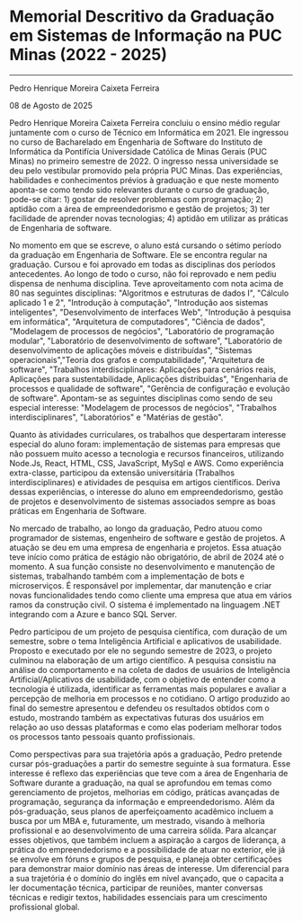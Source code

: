 # Memorial Descritivo da Graduação em Sistemas de Informação na PUC Minas (2022 - 2025)
--------------------------------------
Pedro Henrique Moreira Caixeta Ferreira

08 de Agosto de 2025

Pedro Henrique Moreira Caixeta Ferreira concluiu o ensino médio regular juntamente com o curso de Técnico em Informática em 2021. Ele ingressou no curso de Bacharelado em Engenharia de Software do Instituto de Informática da Pontifícia Universidade Católica de Minas Gerais (PUC Minas) no primeiro semestre de 2022. O ingresso nessa universidade se deu pelo vestibular promovido pela própria PUC Minas. Das experiências, habilidades e conhecimentos prévios à graduação e que neste momento aponta-se como tendo sido relevantes durante o curso de graduação, pode-se citar: 1) gostar de resolver problemas com programação; 2) aptidão com a área de empreendedorismo e gestão de projetos; 3) ter facilidade de aprender novas tecnologias; 4) aptidão em utilizar as práticas de Engenharia de software.

No momento em que se escreve, o aluno está cursando o sétimo período da graduação em Engenharia de Software. Ele se encontra regular na graduação. Cursou e foi aprovado em todas as disciplinas dos períodos antecedentes. Ao longo de todo o curso, não foi reprovado e nem pediu dispensa de nenhuma disciplina. Teve aproveitamento com nota acima de 80 nas seguintes disciplinas: "Algoritmos e estruturas de dados I", "Cálculo aplicado 1 e 2", "Introdução à computação", "Introdução aos sistemas inteligentes", "Desenvolvimento de interfaces Web", "Introdução à pesquisa em informática", "Arquitetura de computadores", "Ciência de dados", "Modelagem de processos de negócios", "Laboratório de programação modular", "Laboratório de desenvolvimento de software", "Laboratório de desenvolvimento de aplicações móveis e distribuídas", "Sistemas operacionais","Teoria dos grafos e computabilidade", "Arquitetura de software", "Trabalhos interdisciplinares: Aplicações para cenários reais, Aplicações para sustentabilidade, Aplicações distribuídas", "Engenharia de processos e qualidade de software", "Gerência de configuração e evolução de software". Apontam-se as seguintes disciplinas como sendo de seu especial interesse: "Modelagem de processos de negócios", "Trabalhos interdisciplinares", "Laboratórios" e "Matérias de gestão".

Quanto às atividades curriculares, os trabalhos que despertaram interesse especial do aluno foram: implementação de sistemas para empresas que não possuem muito acesso a tecnologia e recursos financeiros, utilizando Node.Js, React, HTML, CSS, JavaScript, MySql e AWS. Como experiência extra-classe, participou da extensão universitária (Trabalhos interdisciplinares) e atividades de pesquisa em artigos científicos. Deriva dessas experiências, o interesse do aluno em empreendedorismo, gestão de projetos e desenvolvimento de sistemas associados sempre as boas práticas em Engenharia de Software.

No mercado de trabalho, ao longo da graduação, Pedro atuou como programador de sistemas, engenheiro de software e gestão de projetos. A atuação se deu em uma empresa de engenharia e projetos. Essa atuação teve início como prática de estágio não obrigatório, de abril de 2024 até o momento. A sua função consiste no desenvolvimento e manutenção de sistemas, trabalhando também com a implementação de bots e microserviços. É responsável por implementar, dar manutenção e criar novas funcionalidades tendo como cliente uma empresa que atua em vários ramos da construção civil. O sistema é implementado na linguagem .NET integrando com a Azure e banco SQL Server.

Pedro participou de um projeto de pesquisa científica, com duração de um semestre, sobre o tema Inteligência Artificial e aplicativos de usabilidade. Proposto e executado por ele no segundo semestre de 2023, o projeto culminou na elaboração de um artigo científico. A pesquisa consistiu na análise do comportamento e na coleta de dados de usuários de Inteligência Artificial/Aplicativos de usabilidade, com o objetivo de entender como a tecnologia é utilizada, identificar as ferramentas mais populares e avaliar a percepção de melhoria em processos e no cotidiano. O artigo produzido ao final do semestre apresentou e defendeu os resultados obtidos com o estudo, mostrando também as expectativas futuras dos usuários em relação ao uso dessas plataformas e como elas poderiam melhorar todos os processos tanto pessoais quanto profissionais.

Como perspectivas para sua trajetória após a graduação, Pedro pretende cursar pós-graduações a partir do semestre seguinte à sua formatura. Esse interesse é reflexo das experiências que teve com a área de Engenharia de Software durante a graduação, na qual se aprofundou em temas como gerenciamento de projetos, melhorias em código, práticas avançadas de programação, segurança da informação e empreendedorismo. Além da pós-graduação, seus planos de aperfeiçoamento acadêmico incluem a busca por um MBA e, futuramente, um mestrado, visando à melhoria profissional e ao desenvolvimento de uma carreira sólida. Para alcançar esses objetivos, que também incluem a aspiração a cargos de liderança, a prática do empreendedorismo e a possibilidade de atuar no exterior, ele já se envolve em fóruns e grupos de pesquisa, e planeja obter certificações para demonstrar maior domínio nas áreas de interesse. Um diferencial para a sua trajetória é o domínio do inglês em nível avançado, que o capacita a ler documentação técnica, participar de reuniões, manter conversas técnicas e redigir textos, habilidades essenciais para um crescimento profissional global.
